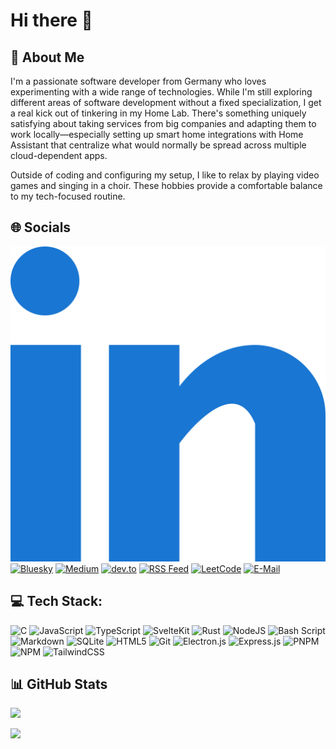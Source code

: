 # Hi there 👋

## 💫 About Me

I'm a passionate software developer from Germany who loves
experimenting with a wide range of technologies. While I'm still
exploring different areas of software development without a fixed
specialization, I get a real kick out of tinkering in my Home Lab.
There's something uniquely satisfying about taking services from
big companies and adapting them to work locally—especially
setting up smart home integrations with Home Assistant that
centralize what would normally be spread across multiple
cloud-dependent apps.

Outside of coding and configuring my setup, I like to relax by
playing video games and singing in a choir. These hobbies provide
a comfortable balance to my tech-focused routine.

## 🌐 Socials

[![LinkedIn](assets/linked-in.svg)](https://linkedin.com/in/niklas-eifler-3b4585329)
[![Bluesky](https://cdn.simpleicons.org/bluesky/0285FF)](https://bsky.app)
[![Medium](https://cdn.simpleicons.org/medium/000000)](https://medium.com)
[![dev.to](https://cdn.simpleicons.org/devdotto/0A0A0A)](https://dev.to)
[![RSS Feed](https://cdn.simpleicons.org/rss/FFA500)](fill-later)
[![LeetCode](https://cdn.simpleicons.org/leetcode/FFA116)](https://leetcode.com)
[![E-Mail](https://cdn.simpleicons.org/protonmail/6D4AFF)](mailto:github-profile@eiflerstrom.de)

## 💻 Tech Stack:

![C](https://cdn.simpleicons.org/c/A8B9CC)
![JavaScript](https://cdn.simpleicons.org/javascript/F7DF1E)
![TypeScript](https://cdn.simpleicons.org/typescript/3178C6)
![SvelteKit](https://cdn.simpleicons.org/svelte/FF3E00)
![Rust](https://cdn.simpleicons.org/rust/000000)
![NodeJS](https://cdn.simpleicons.org/nodedotjs/5FA04E)
![Bash Script](https://cdn.simpleicons.org/gnubash/4EAA25)
![Markdown](https://cdn.simpleicons.org/markdown/000000)
![SQLite](https://cdn.simpleicons.org/sqlite/003B57)
![HTML5](https://cdn.simpleicons.org/html5/E34F26)
![Git](https://cdn.simpleicons.org/git/F05032)
![Electron.js](https://cdn.simpleicons.org/electron/47848F)
![Express.js](https://cdn.simpleicons.org/express/000000)
![PNPM](https://cdn.simpleicons.org/pnpm/F69220)
![NPM](https://cdn.simpleicons.org/npm/CB3837)
![TailwindCSS](https://cdn.simpleicons.org/tailwindcss/06B6D4)

## 📊 GitHub Stats

![](https://github-readme-stats.vercel.app/api?username=IC3P3&theme=rose_pine&hide_border=false&include_all_commits=true&count_private=false)

![](https://github-readme-stats.vercel.app/api/top-langs/?username=IC3P3&theme=rose_pine&hide_border=false&include_all_commits=true&count_private=false&layout=compact)
